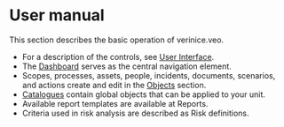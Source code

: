 # User manual

This section describes the basic operation of verinice.veo.

- For a description of the controls, see [User Interface](../user-interface/).
- The [Dashboard](../dashboard/index.html) serves as the central navigation element.
- Scopes, processes, assets, people, incidents, documents, scenarios, and actions create and edit in the [Objects](../manual/object) section.
- [Catalogues](../manual/catalogues) contain global objects that can be applied to your unit.
- Available report templates are available at <DocsLink to="/manual/reports">Reports</DocsLink>.
- Criteria used in risk analysis are described as <DocsLink to="/manual/risk-definition">Risk definitions</DocsLink>.
        
